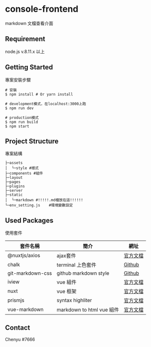 # console-frontend

markdown 文檔查看介面

## Requirement

node.js v.8.11.x 以上

## Getting Started

專案安裝步驟

```shell
# 安裝
$ npm install # Or yarn install

# development模式，在localhost:3000上跑
$ npm run dev

# production模式
$ npm run build
$ npm start
```

## Project Structure

專案結構

```shell
├─assets
│  └─style #樣式
├─components #組件
├─layout
├─pages
├─plugins
├─server
├─static
│  └─markdown #!!!!!.md檔放在這!!!!!!
└─env_setting.js    #環境變數設定
```

## Used Packages

使用套件

| 套件名稱         | 簡介                      | 網址                                                          |
| ---------------- | ------------------------- | ------------------------------------------------------------- |
| @nuxtjs/axios    | ajax套件                  | [官方文檔](https://axios.nuxtjs.org/)                         |
| chalk            | terminal 上色套件         | [Github](https://github.com/chalk/chalk)                      |
| git-markdown-css | github markdown style     | [Github](https://github.com/sindresorhus/github-markdown-css) |
| iview            | vue 組件                  | [官方文檔](hhttps://www.iviewui.com/docs/guide/install)       |
| nuxt             | vue 框架                  | [官方文檔](https://nuxtjs.org/guide)                          |
| prismjs          | syntax highliter          | [官方文檔](https://prismjs.com/#basic-usage)                  |
| vue-markdown     | markdown to html vue 組件 | [官方文檔](http://miaolz123.github.io/vue-markdown/)          |

## Contact

Chenyu #7666
